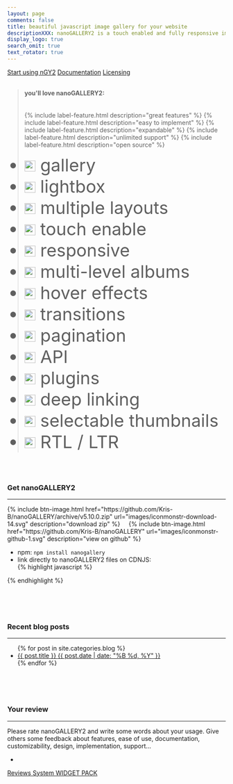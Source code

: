 ```yaml
---
layout: page
comments: false
title: beautiful javascript image gallery for your website
descriptionXXX: nanoGALLERY2 is a touch enabled and fully responsive image gallery with justified, cascading and grid layout.<br>It supports self hosted images and pulling in Flickr, Picasa and Google+ photo albums.
display_logo: true
search_omit: true
text_rotator: true
---
```


<script>
  $(document).ready(function () {

    jQuery("#nanoGalleryHead").css('visibility','visible').nanoGallery({
      //userID:'34858669@N00',kind:'flickr',
      //blackList:'doors|kampuchea|vietnam|thailand|laos|yunnan',
      
      // kind: 'picasa',
      // userID:'111186676244625461692',
      // blackList:'profil|scrapbook|Forhomepage',
      
      
      itemsBaseURL:             'https://source.unsplash.com/',
      items: [
        // ################# album PEOPLE
        {
          src: '2FrX56QL7P8', srct: '2FrX56QL7P8/300x200',
          title: 'people',
          kind: 'album', ID: 1, albumID: 0
        },
        {
          src: 'LyeduBb2Auk', srct: 'LyeduBb2Auk/133x200',
          title: 'by Roksolana Zasiadko',
          ID: 1000, albumID: 1
        },
        {
          src: 'uAgLGG1WBd4', srct: 'uAgLGG1WBd4/300x200',
          title: 'by Scott Webb',
          kind: 'image', ID: 1001, albumID: 1
        },
        {
          src: 'tBtuxtLvAZs', srct: 'tBtuxtLvAZs/300x200',
          title: 'by Matthew Wiebe',
          kind: 'image', ID: 1002, albumID: 1
        },
        {
          src: 'FhHGPO3aMsU', srct: 'FhHGPO3aMsU/300x200',
          title: 'by María Matteo Paganelli',
          kind: 'image', ID: 1004, albumID: 1
        },
        {
          src: 'uDAA35_fzcs', srct: 'uDAA35_fzcs/300x200',
          title: 'by Elijah Hail',
          kind: 'image', ID: 1005, albumID: 1
        },
        {
          src: 'IJ25m7fXqtk', srct: 'IJ25m7fXqtk/300x200',
          title: 'by Rodion Kutsaev',
          kind: 'image', ID: 1006, albumID: 1
        },
        {
          src: 'E9PJO_vL3E8', srct: 'E9PJO_vL3E8/396x200',
          title: 'by Todd Quackenbush',
          kind: 'image', ID: 1007, albumID: 1
        },
        {
          src: '8jqna7aA-vs', srct: '8jqna7aA-vs/300x200',
          title: 'by Abigail Keenan',
          kind: 'image', ID: 1008, albumID: 1
        },
        {
          src: 'Dwheufds6kQ', srct: 'Dwheufds6kQ/300x200',
          title: 'by Joshua Earle',
          kind: 'image', ID: 1009, albumID: 1
        },
        {
          src: 'v41pwp_RRJU', srct: 'v41pwp_RRJU/300x200',
          title: 'by Matthew Wiebe',
          kind: 'image', ID: 1010, albumID: 1
        },
        {
          src: 'DwTZwZYi9Ww', srct: 'DwTZwZYi9Ww/267x200',
          title: 'by Ilham Rahmansyah',
          kind: 'image', ID: 1011, albumID: 1
        },
        {
          src: '2FrX56QL7P8', srct: '2FrX56QL7P8/300x200',
          title: 'by Alexander Shustov',
          kind: 'image', ID: 1012, albumID: 1
        },
        {
          src: 'pwaaqfoMibI', srct: 'pwaaqfoMibI/302x200',
          title: 'by Tina Rataj',
          kind: 'image', ID: 1013, albumID: 1
        },
        {
          src: 'CMOa3H1SXG0', srct: 'CMOa3H1SXG0/133x200',
          title: 'byChristopher Sardegna',
          kind: 'image', ID: 1014, albumID: 1
        },
        {
          src: 'rHv6C-WTOls', srct: 'rHv6C-WTOls/300x200',
          title: 'by Ali Inay',
          kind: 'image', ID: 1015, albumID: 1
        },
        {
          src: '5tniytQs68E', srct: '5tniytQs68E/355x200',
          title: 'by Lechon Kirb',
          kind: 'image', ID: 1016, albumID: 1
        },
        {
          src: '2TlAsvhqiL0', srct: '2TlAsvhqiL0/300x200',
          title: 'by Eutah Mizushima',
          kind: 'image', ID: 1017, albumID: 1
        },
        {
          src: 'hiAdjnXZxl8', srct: 'hiAdjnXZxl8/300x200',
          title: 'by Benjamin Combs',
          kind: 'image', ID: 1018, albumID: 1
        },
        {
          src: 'J8k-gzI0Zy0', srct: 'J8k-gzI0Zy0/326x200',
          title: 'by Linh Nguyen',
          kind: 'image', ID: 1019, albumID: 1
        },
        {
          src: 'yvx7LSZSzeo', srct: 'yvx7LSZSzeo/300x200',
          title: 'by Lechon Kirb',
          kind: 'image', ID: 1020, albumID: 1
        },
        {
          src: 's00F6-W_OQ8', srct: 's00F6-W_OQ8/300x200',
          title: 'by Joshua Earle',
          kind: 'image', ID: 1021, albumID: 1
        },
        {
          src: 'Ixp4YhCKZkI', srct: 'Ixp4YhCKZkI/355x200',
          title: 'by Steve Carter',
          kind: 'image', ID: 1022, albumID: 1
        },
        
        
        // ################# album CITIES
        {
          src: '-icmOdYWXuQ', srct: '-icmOdYWXuQ/300x200',
          title: 'cities',
          kind: 'album', ID: 2, albumID: 0
        },
        {
          src: '-icmOdYWXuQ', srct: '-icmOdYWXuQ/300x200',
          title: 'by Kevin Young',
          ID: 2000, albumID: 2
        },
        {
          src: 'T72-kQyQxtA', srct: 'T72-kQyQxtA/222x200',
          title: 'by Jeffrey Swanson',
          ID: 2001, albumID: 2
        },
        {
          src: 'zCevd81eJDU', srct: 'zCevd81eJDU/300x200',
          title: 'by Alexandre Perotto',
          ID: 2002, albumID: 2
        },
        {
          src: 'VviFtDJakYk', srct: 'VviFtDJakYk/300x200',
          title: 'by Matthew Wiebe',
          ID: 2003, albumID: 2
        },
        {
          src: '688Fna1pwOQ', srct: '688Fna1pwOQ/297x200',
          title: 'by Julien Moreau',
          ID: 2004, albumID: 2
        },
        {
          src: 'Y7y7fe8hrh0', srct: 'Y7y7fe8hrh0/300x200',
          title: 'by Nirzar Pangarkar',
          ID: 2005, albumID: 2
        },
        {
          src: 'bITjK6W2Alw', srct: 'bITjK6W2Alw/300x200',
          title: 'by valor kopeny',
          ID: 2006, albumID: 2
        },
        {
          src: 'TZCehSn-T-o', srct: 'TZCehSn-T-o/300x200',
          title: 'by Anders Jildén',
          ID: 2007, albumID: 2
        },
        {
          src: '71cd1rWqO8M', srct: '71cd1rWqO8M/356x200',
          title: 'by Lili Popper',
          ID: 2008, albumID: 2
        },
        {
          src: 'QmemudqzrXQ', srct: 'QmemudqzrXQ/303x200',
          title: 'by Nick Scheerbart',
          ID: 2009, albumID: 2
        },
        {
          src: 'UB7YmsJTEvE', srct: 'UB7YmsJTEvE/302x200',
          title: 'by Steve Richey',
          ID: 2010, albumID: 2
        },
        {
          src: 'VjmlDjePHjE', srct: 'VjmlDjePHjE/133x200',
          title: 'by Mihail Ribkin',
          ID: 2011, albumID: 2
        },
        {
          src: 'nF4lk-9IJH8', srct: 'nF4lk-9IJH8/133x200',
          title: 'by Anthony DELANOIX',
          ID: 2012, albumID: 2
        },
        {
          src: 'NvGwP_hw1iw', srct: 'NvGwP_hw1iw/300x200',
          title: 'by Joshua K. Jackson',
          ID: 2013, albumID: 2
        },
        {
          src: 'utwYoEu9SU8', srct: 'utwYoEu9SU8/354x200',
          title: 'by freddie marriage',
          ID: 2014, albumID: 2
        },
        {
          src: 'bIQiMWxX_WU', srct: 'bIQiMWxX_WU/266x200',
          title: 'by sergee bee',
          ID: 2015, albumID: 2
        },
        {
          src: 'KBX9XHk266s', srct: 'KBX9XHk266s/300x200',
          title: 'by Vladimir Kudinov',
          ID: 2016, albumID: 2
        },
        {
          src: '2p1HOcpi14U', srct: '2p1HOcpi14U/300x200',
          title: 'by Hide Obara',
          ID: 2017, albumID: 2
        },
        {
          src: 'bLppF5sbXPo', srct: 'bLppF5sbXPo/300x200',
          title: 'by enjamin Combs',
          ID: 2018, albumID: 2
        },
        {
          src: 'v4ZUGlrdVAA', srct: 'v4ZUGlrdVAA/300x200',
          title: 'by Anthony Indraus',
          ID: 2019, albumID: 2
        }
        
        
        
        // ################# album OCEANS
        {
          src: 'hoCXpPUMCoE', srct: 'hoCXpPUMCoE/266x200',
          title: 'oceans',
          kind: 'album', ID: 3, albumID: 0
        },
        {
          src: 'hoCXpPUMCoE', srct: 'hoCXpPUMCoE/266x200',
          title: 'by Darrell Cassell',
          ID: 3000, albumID: 3
        },
        {
          src: 'n3t4fIuVzLA', srct: 'n3t4fIuVzLA/300x200',
          title: 'by Cameron Kirby',
          ID: 3001, albumID: 3
        },
        {
          src: 'yEOCA6oiVqg', srct: 'yEOCA6oiVqg/355x200',
          title: 'by Tim Marshall',
          ID: 3002, albumID: 3
        },
        {
          src: 'xcC5ozHk_N8', srct: 'xcC5ozHk_N8/300x200',
          title: 'by Joseph Barrientos',
          ID: 3003, albumID: 3
        },
        {
          src: 'hBYzBU1xP6s', srct: 'hBYzBU1xP6s/298x200',
          title: 'by Barn Images',
          ID: 3004, albumID: 3
        },
        {
          src: '-YMhg0KYgVc', srct: '-YMhg0KYgVc/300x200',
          title: 'by Clem Onojeghuo',
          ID: 3005, albumID: 3
        },
        {
          src: 'mtNweauBsMQ', srct: 'mtNweauBsMQ/300x200',
          title: 'by Viktor Jakovlev',
          ID: 3006, albumID: 3
        },
        {
          src: '_rsGm7nob3w', srct: '_rsGm7nob3w/300x200',
          title: 'by Lee Miller',
          ID: 3007, albumID: 3
        },
        {
          src: 'UklXbPE-Hos', srct: 'UklXbPE-Hos/300x200',
          title: 'by Joseph Barrientos',
          ID: 3008, albumID: 3
        },
        {
          src: 'x8R2oSWZRSE', srct: 'x8R2oSWZRSE/300x200',
          title: 'by Annie Spratt',
          ID: 3009, albumID: 3
        },
        {
          src: 'x7HJdJZqplo', srct: 'x7HJdJZqplo/300x200',
          title: 'by Anna Popović',
          ID: 3010, albumID: 3
        },
        {
          src: 'sYegwYtIqJg', srct: 'sYegwYtIqJg/300x200',
          title: 'by Michael Durana',
          ID: 3011, albumID: 3
        },
        {
          src: 'pj9cRQ0wTDU', srct: 'pj9cRQ0wTDU/300x200',
          title: 'by Andrew Phillips',
          ID: 3012, albumID: 3
        },
        {
          src: 'l61smgU3Y7w', srct: 'l61smgU3Y7w/266x200',
          title: 'by Jeremy Bishop',
          ID: 3013, albumID: 3
        },
        {
          src: '1-C334jLxG0', srct: '1-C334jLxG0/300x200',
          title: 'by Stefan Kunze',
          ID: 3014, albumID: 3
        },
        {
          src: 'yjR69rDfivw', srct: 'yjR69rDfivw/300x200',
          title: 'by Simon Schmitt',
          ID: 3015, albumID: 3
        },
        {
          src: 'PFy-3PaHT_M', srct: 'PFy-3PaHT_M/355x200',
          title: 'by Austin Schmid',
          ID: 3016, albumID: 3
        },
        {
          src: 'ywnnwzcdR5o', srct: 'ywnnwzcdR5o/300x200',
          title: 'by Jonathan Bean',
          ID: 3017, albumID: 3
        },
        {
          src: '6p6WDodvR2Y', srct: '6p6WDodvR2Y/300x200',
          title: 'by Darrell Cassell',
          ID: 3018, albumID: 3
        }

        
      ],
      //thumbnailWidth:300, thumbnailHeight:200,
      //thumbnailL1Width:'240C xs100C sm100C', thumbnailL1Height:'160C xs100C sm100C',
      thumbnailL1Width:'240 xs100C sm100C', thumbnailL1Height:'160 xs100C sm100C',
      thumbnailWidth:'auto', thumbnailHeight:'200 xs80 sm150 la200 xl200',
      thumbnailHoverEffect:[{'name':'imageScale150', 'duration':700},{'name':'labelAppear75', 'duration':400},{'name':'descriptionAppear', 'duration':1000}],
      
      //maxWidth:948,
      //thumbnailHoverEffect:'labelSlideUpTop,borderLighter',
      //thumbnailHoverEffect:'borderLighter',
      paginationMaxLinesPerPage:1,
      viewerDisplayLogo:true,
      photoSorting:'random',
      albumSorting:'random',
      imageTransition : 'slide',
      galleryToolbarWidthAligned:false,
      thumbnailLabel:{display:false,align:'center', position:'overImageOnMiddle'},
      thumbnailL1Label:{display:true,align:'center', position:'overImageOnMiddle'},
      touchAnimationL1: true,
      touchAnimation:false,
      i18n:{
        thumbnailImageDescription:'display photo', thumbnailImageDescription_FR:'afficher photo',
        thumbnailAlbumDescription:'display gallery', thumbnailAlbumDescription_FR:'afficher galerie'
      },
      viewerToolbar: { standard:'minimizeButton,pageCounter,playPauseButton,linkOriginalButton,label', autoMinimize:5000 },
      galleryFullpageButton:true,
      supportIE8: false,
      paginationDots: true,
      locationHash:true,
      breadcrumbAutoHideTopLevel:true
    });
  });  
</script>


<nav class="pagination" role="navigation">
<a markdown="0" class="btn" href="{{ site.url }}/quick-start/">Start using nGY2</a>
<a markdown="0" class="btn" href="{{ site.url }}/docs/">Documentation</a>
<a markdown="0" class="btnGreen" href="{{ site.url }}/licensing/">Licensing</a>
</nav>

<br>

<blockquote>
<nav class="pagination" role="navigation">
<b>you'll love nanoGALLERY2:</b><br><br><br>
{% include label-feature.html description="great features" %}
{% include label-feature.html description="easy to implement" %}
{% include label-feature.html description="expandable" %}
{% include label-feature.html description="unlimited support" %}
{% include label-feature.html description="open source" %}
<br>
<style>#js-rotating > li {font-size:2.5rem;}</style>
<ul id="js-rotating" style="padding:0px;">
  <li><img src="{{ site.url }}/images/iconmonstr-check-mark-12.svg" width="25"> gallery</li>
  <li><img src="{{ site.url }}/images/iconmonstr-check-mark-12.svg" width="25"> lightbox</li>
  <li><img src="{{ site.url }}/images/iconmonstr-check-mark-12.svg" width="25"> multiple layouts</li>
  <li><img src="{{ site.url }}/images/iconmonstr-check-mark-12.svg" width="25"> touch enable</li>
  <li><img src="{{ site.url }}/images/iconmonstr-check-mark-12.svg" width="25"> responsive</li>
  <li><img src="{{ site.url }}/images/iconmonstr-check-mark-12.svg" width="25"> multi-level albums</li>
  <li><img src="{{ site.url }}/images/iconmonstr-check-mark-12.svg" width="25"> hover effects</li>
  <li><img src="{{ site.url }}/images/iconmonstr-check-mark-12.svg" width="25"> transitions</li>
  <li><img src="{{ site.url }}/images/iconmonstr-check-mark-12.svg" width="25"> pagination</li>
  <li><img src="{{ site.url }}/images/iconmonstr-check-mark-12.svg" width="25"> API</li>
  <li><img src="{{ site.url }}/images/iconmonstr-check-mark-12.svg" width="25"> plugins</li>
  <li><img src="{{ site.url }}/images/iconmonstr-check-mark-12.svg" width="25"> deep linking</li>
  <li><img src="{{ site.url }}/images/iconmonstr-check-mark-12.svg" width="25"> selectable thumbnails</li>
  <li><img src="{{ site.url }}/images/iconmonstr-check-mark-12.svg" width="25"> RTL / LTR</li>
</ul>
</nav>
</blockquote>

<br><br>

### Get nanoGALLERY2
---

<nav class="pagination" role="navigation">
  {% include btn-image.html href="https://github.com/Kris-B/nanoGALLERY/archive/v5.10.0.zip" url="images/iconmonstr-download-14.svg" description="download zip" %}
  &nbsp;&nbsp;&nbsp;
  {% include btn-image.html href="https://github.com/Kris-B/nanoGALLERY" url="images/iconmonstr-github-1.svg" description="view on github" %}
</nav>

* npm: `npm install nanogallery`  
* link directly to nanoGALLERY2 files on CDNJS:  
{% highlight javascript %}
<link href="http://cdnjs.cloudflare.com/ajax/libs/nanogallery/5.10.0/css/nanogallery.min.css" rel="stylesheet">
<script src="http://cdnjs.cloudflare.com/ajax/libs/nanogallery/5.10.0/jquery.nanogallery.min.js"></script>
{% endhighlight %}

<br><br><br> 

### Recent blog posts
---

<ul class="post-list">
{% for post in site.categories.blog %} 
  <!-- <li><article><a href="{{ site.url }}{{ post.url }}">{{ post.title }} <span class="entry-date"><time datetime="{{ post.date | date_to_xmlschema }}">{{ post.date | date: "%B %d, %Y" }}</time></span>{% if post.excerpt %} <span class="excerpt">{{ post.excerpt }}</span>{% endif %}</a></article></li> -->
  <li><article><a href="{{ site.url }}{{ post.url }}">{{ post.title }} <span class="entry-date"><time datetime="{{ post.date | date_to_xmlschema }}">{{ post.date | date: "%B %d, %Y" }}</time></span></a></article></li>
{% endfor %}
</ul>
  
<br><br><br>

### Your review
---
Please rate nanoGALLERY2  and write some words about your usage. Give others some feedback about features, ease of use, documentation, customizability, design, implementation, support...

-

<style>.wpac .wp-btn { margin: 0px !important;}</style>
<div id="wpac-review"></div>
<script type="text/javascript">
wpac_init = window.wpac_init || [];
wpac_init.push({widget: 'Review', id: 223});
(function() {
    if ('WIDGETPACK_LOADED' in window) return;
    WIDGETPACK_LOADED = true;
    var mc = document.createElement('script');
    mc.type = 'text/javascript';
    mc.async = true;
    mc.src = 'https://app.widgetpack.com/widget.js';
    var s = document.getElementsByTagName('script')[0]; s.parentNode.insertBefore(mc, s.nextSibling);
})();
</script>
<a href="https://widgetpack.com" class="wpac-cr">Reviews System WIDGET PACK</a>

